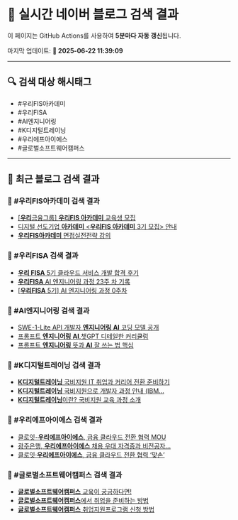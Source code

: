 # 🚀 실시간 네이버 블로그 검색 결과

이 페이지는 GitHub Actions를 사용하여 **5분마다 자동 갱신**됩니다.

마지막 업데이트: **📅 2025-06-22 11:39:09**

---

## 🔍 검색 대상 해시태그
- #우리FIS아카데미
- #우리FISA
- #AI엔지니어링
- #K디지털트레이닝
- #우리에프아이에스
- #글로벌소프트웨어캠퍼스

---

## 📝 최근 블로그 검색 결과

### 🔹 #우리FIS아카데미 검색 결과
- [[<b>우리</b>금융그룹] <b>우리FIS 아카데미</b> 교육생 모집](https://blog.naver.com/mijeong_park/223852498628)
- [디지털 선도기업 <b>아카데미</b> &lt;<b>우리FIS 아카데미</b> 3기 모집&gt; 안내](https://blog.naver.com/sillim3room/223464751363)
- [<b>우리FIS아카데미</b> 면접실전전략 강의](https://blog.naver.com/career_move/223728814805)

### 🔹 #우리FISA 검색 결과
- [<b>우리 FISA</b> 5기 클라우드 서비스 개발 합격 후기](https://blog.naver.com/miyg2003/223895882153)
- [<b>우리FISA</b> AI 엔지니어링 과정 23주 차 기록](https://blog.naver.com/erika0809/223899950801)
- [[<b>우리FISA</b> 5기] AI 엔지니어링 과정 0주차](https://blog.naver.com/tobying/223891052906)

### 🔹 #AI엔지니어링 검색 결과
- [SWE-1-Lite API 개발자 <b>엔지니어링</b> <b>AI</b> 코딩 모델 공개](https://kwangho.tistory.com/531553)
- [프롬프트 <b>엔지니어링</b> <b>AI</b>,챗GPT 디테일한 커리큘럼](https://blog.naver.com/apple516/223786155486)
- [프롬프트 <b>엔지니어링</b> 뜻과 <b>AI</b> 잘 쓰는 법 핵심](https://blog.naver.com/success_instinct/223903160209)

### 🔹 #K디지털트레이닝 검색 결과
- [<b>K디지털트레이닝</b> 국비지원 IT 취업과 커리어 전환 준비하기](https://blog.naver.com/tbr68/223905746569)
- [<b>K디지털트레이닝</b> 국비지원으로 개발자 과정 안내 (IBM... ](https://blog.naver.com/choi7766/223871928394)
- [<b>K디지털트레이닝</b>이란? 국비지원 교육 과정 소개](https://blog.naver.com/smgong00/223895930222)

### 🔹 #우리에프아이에스 검색 결과
- [클로잇-<b>우리에프아이에스</b>, 금융 클라우드 전환 협력 MOU](https://blog.naver.com/cengroup-pr/223753537100)
- [광주은행, <b>우리에프아이에스</b> 채용 우대 자격증과 비전공자... ](https://blog.naver.com/giveapeck/223621025743)
- [클로잇·<b>우리에프아이에스</b>, 금융 클라우드 전환 협력 ‘맞손’](https://blog.naver.com/bon-media/223651852223)

### 🔹 #글로벌소프트웨어캠퍼스 검색 결과
- [<b>글로벌소프트웨어캠퍼스</b> 교육이 궁금하다면!](https://blog.naver.com/kkky1015/223168661875)
- [<b>글로벌소프트웨어캠퍼스</b>에서 취업을 준비하는 방법](https://blog.naver.com/mtpolice/223167777639)
- [<b>글로벌소프트웨어캠퍼스</b> 취업지원프로그램 신청 방법](https://blog.naver.com/globalsoftwarecampus/223870136985)
